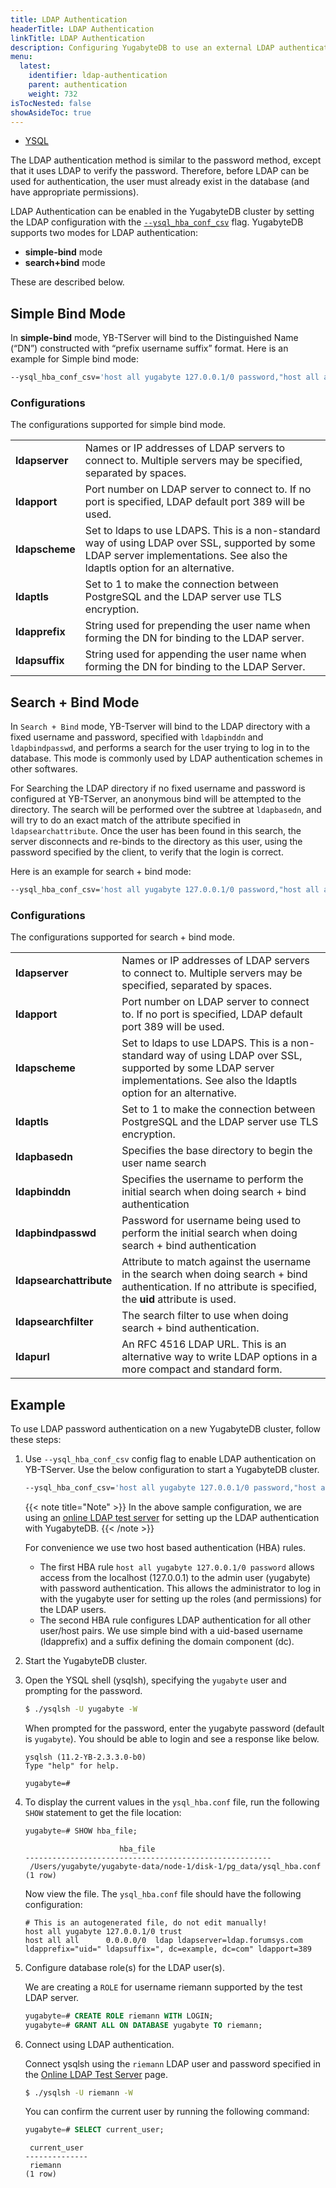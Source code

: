 ```yaml
---
title: LDAP Authentication
headerTitle: LDAP Authentication
linkTitle: LDAP Authentication
description: Configuring YugabyteDB to use an external LDAP authentication service.
menu:
  latest:
    identifier: ldap-authentication
    parent: authentication
    weight: 732
isTocNested: false
showAsideToc: true
---
```


<ul class="nav nav-tabs-alt nav-tabs-yb">
  <li >
    <a href="/latest/secure/authentication/ldap-authentication" class="nav-link active">
      <i class="icon-postgres" aria-hidden="true"></i>
      YSQL
    </a>
  </li>
</ul>

The LDAP authentication method is similar to the password method, except that it uses LDAP to verify the password. Therefore, before LDAP can be used for authentication, the user must already exist in the database (and have appropriate permissions). 

LDAP Authentication can be enabled in the YugabyteDB cluster by setting the LDAP configuration with the <code>[--ysql_hba_conf_csv](../../../reference/configuration/yb-tserver/#ysql-hba-conf-csv)</code> flag. YugabyteDB supports two modes for LDAP authentication: 

* <strong>simple-bind</strong> mode
* <strong>search+bind</strong> mode

These are described below.

## Simple Bind Mode

In **simple-bind** mode, YB-TServer will bind to the Distinguished Name (“DN”) constructed with “prefix username suffix” format. Here is an example for Simple bind mode:

```sh
--ysql_hba_conf_csv='host all yugabyte 127.0.0.1/0 password,"host all all 0.0.0.0/0 ldap ldapserver=ldap.yugabyte.com ldapprefix=""uid="" ldapsuffix="", ou=DBAs, dc=example, dc=com"" ldapport=389"'
```

### Configurations

The configurations supported for simple bind mode.

<table>
  <tr>
   <td><strong>ldapserver</strong>
   </td>
   <td>Names or IP addresses of LDAP servers to connect to. Multiple servers may be specified, separated by spaces.
   </td>
  </tr>
  <tr>
   <td><strong>ldapport</strong> 
   </td>
   <td>Port number on LDAP server to connect to. If no port is specified, LDAP default port 389 will be used.
   </td>
  </tr>
  <tr>
   <td><strong>ldapscheme</strong>
   </td>
   <td>Set to ldaps to use LDAPS. This is a non-standard way of using LDAP over SSL, supported by some LDAP server implementations. See also the ldaptls option for an alternative.
   </td>
  </tr>
  <tr>
   <td><strong>ldaptls</strong>
   </td>
   <td>Set to 1 to make the connection between PostgreSQL and the LDAP server use TLS encryption. 
   </td>
  </tr>
  <tr>
   <td><strong>ldapprefix</strong>
   </td>
   <td>String used for prepending the user name when forming the DN for binding to the LDAP server.
   </td>
  </tr>
  <tr>
   <td><strong>ldapsuffix</strong>
   </td>
   <td>String used for appending the user name when forming the DN for binding to the LDAP Server.
   </td>
  </tr>
</table>

## Search + Bind Mode

In `Search + Bind` mode, YB-Tserver will bind to the LDAP directory with a fixed username and password, specified with `ldapbinddn` and `ldapbindpasswd`, and performs a search for the user trying to log in to the database. This mode is commonly used by LDAP authentication schemes in other softwares.

For Searching the LDAP directory if no fixed username and password is configured at YB-TServer, an anonymous bind will be attempted to the directory. The search will be performed over the subtree at `ldapbasedn`, and will try to do an exact match of the attribute specified in `ldapsearchattribute`. Once the user has been found in this search, the server disconnects and re-binds to the directory as this user, using the password specified by the client, to verify that the login is correct.

Here is an example for search + bind mode:

```sh
--ysql_hba_conf_csv='host all yugabyte 127.0.0.1/0 password,"host all all 0.0.0.0/0  ldap ldapserver=ldap.yugabyte.com ldapbasedn=""dc=yugabyte, dc=com"" ldapsearchattribute=uid"'
```

### Configurations

The configurations supported for search + bind mode.

<table>
  <tr>
   <td><strong>ldapserver</strong>
   </td>
   <td>Names or IP addresses of LDAP servers to connect to. Multiple servers may be specified, separated by spaces.
   </td>
  </tr>
  <tr>
   <td><strong>ldapport</strong> 
   </td>
   <td>Port number on LDAP server to connect to. If no port is specified, LDAP default port 389 will be used.
   </td>
  </tr>
  <tr>
   <td><strong>ldapscheme</strong>
   </td>
   <td>Set to ldaps to use LDAPS. This is a non-standard way of using LDAP over SSL, supported by some LDAP server implementations. See also the ldaptls option for an alternative.
   </td>
  </tr>
  <tr>
   <td><strong>ldaptls</strong>
   </td>
   <td>Set to 1 to make the connection between PostgreSQL and the LDAP server use TLS encryption. 
   </td>
  </tr>
  <tr>
   <td><strong>ldapbasedn</strong>
   </td>
   <td>Specifies the base directory to begin the user name search 
   </td>
  </tr>
  <tr>
   <td><strong>ldapbinddn</strong>
   </td>
   <td>Specifies the username to perform the initial search when doing search + bind authentication
   </td>
  </tr>
  <tr>
   <td><strong>ldapbindpasswd</strong>
   </td>
   <td>Password for username being used to perform the initial search when doing search + bind authentication
   </td>
  </tr>
  <tr>
   <td><strong>ldapsearchattribute</strong>
   </td>
   <td>Attribute to match against the username in the search when doing search + bind authentication. If no attribute is specified, the <strong>uid </strong>attribute is used.
   </td>
  </tr>
  <tr>
   <td><strong>ldapsearchfilter</strong>
   </td>
   <td>The search filter to use when doing search + bind authentication.
   </td>
  </tr>
  <tr>
   <td><strong>ldapurl</strong>
   </td>
   <td>An RFC 4516 LDAP URL. This is an alternative way to write LDAP options in a more compact and standard form.
   </td>
  </tr>
</table>

## Example

To use LDAP password authentication on a new YugabyteDB cluster, follow these steps:

1. Use  `--ysql_hba_conf_csv` config flag to enable LDAP authentication on YB-TServer. Use the below configuration to start a YugabyteDB cluster.

    ```sh
    --ysql_hba_conf_csv='host all yugabyte 127.0.0.1/0 password,"host all all 0.0.0.0/0 ldap ldapserver=ldap.forumsys.com ldapprefix=""uid="" ldapsuffix="", dc=example, dc=com"" ldapport=389"'
    ```

    {{< note title="Note" >}}
In the above sample configuration, we are using an [online LDAP test server](https://www.forumsys.com/tutorials/integration-how-to/ldap/online-ldap-test-server/) for setting up the LDAP authentication with YugabyteDB.
    {{< /note >}}

    For convenience we use two host based authentication (HBA) rules. 

    * The first HBA rule `host all yugabyte 127.0.0.1/0 password` allows access from the localhost (127.0.0.1) to the admin user (yugabyte) with password authentication. This allows the administrator to log in with the yugabyte user for setting up the roles (and permissions) for the LDAP users.
    * The second HBA rule configures LDAP authentication for all other user/host pairs. We use simple bind with a uid-based username (ldapprefix) and a suffix defining the domain component (dc).

1. Start the YugabyteDB cluster.

1. Open the YSQL shell (ysqlsh), specifying the `yugabyte` user and prompting for the password.

    ```sh
    $ ./ysqlsh -U yugabyte -W
    ```

    When prompted for the password, enter the yugabyte password (default is `yugabyte`). You should be able to login and see a response like below.

    ```output
    ysqlsh (11.2-YB-2.3.3.0-b0)
    Type "help" for help.

    yugabyte=#
    ```

1. To display the current values in the `ysql_hba.conf` file, run the following `SHOW` statement to get the file location:

    ```sql
    yugabyte=# SHOW hba_file;
    ```

    ```output
                         hba_file
    -------------------------------------------------------
     /Users/yugabyte/yugabyte-data/node-1/disk-1/pg_data/ysql_hba.conf
    (1 row)
    ```

    Now view the file. The `ysql_hba.conf` file should have the following configuration:

    ```output
    # This is an autogenerated file, do not edit manually!
    host all yugabyte 127.0.0.1/0 trust
    host all all      0.0.0.0/0  ldap ldapserver=ldap.forumsys.com ldapprefix="uid=" ldapsuffix=", dc=example, dc=com" ldapport=389
    ```

1. Configure database role(s) for the LDAP user(s).

    We are creating a `ROLE` for username riemann supported by the test LDAP server. 

    ```sql
    yugabyte=# CREATE ROLE riemann WITH LOGIN;
    yugabyte=# GRANT ALL ON DATABASE yugabyte TO riemann;
    ```

1. Connect using LDAP authentication.

    Connect ysqlsh using the `riemann` LDAP user and password specified in the [Online LDAP Test Server](https://www.forumsys.com/tutorials/integration-how-to/ldap/online-ldap-test-server/) page. 

    ```sh
    $ ./ysqlsh -U riemann -W
    ```

    You can confirm the current user by running the following command:

    ```sql
    yugabyte=# SELECT current_user;
    ```

    ```output
     current_user
    --------------
     riemann
    (1 row)
    ```
